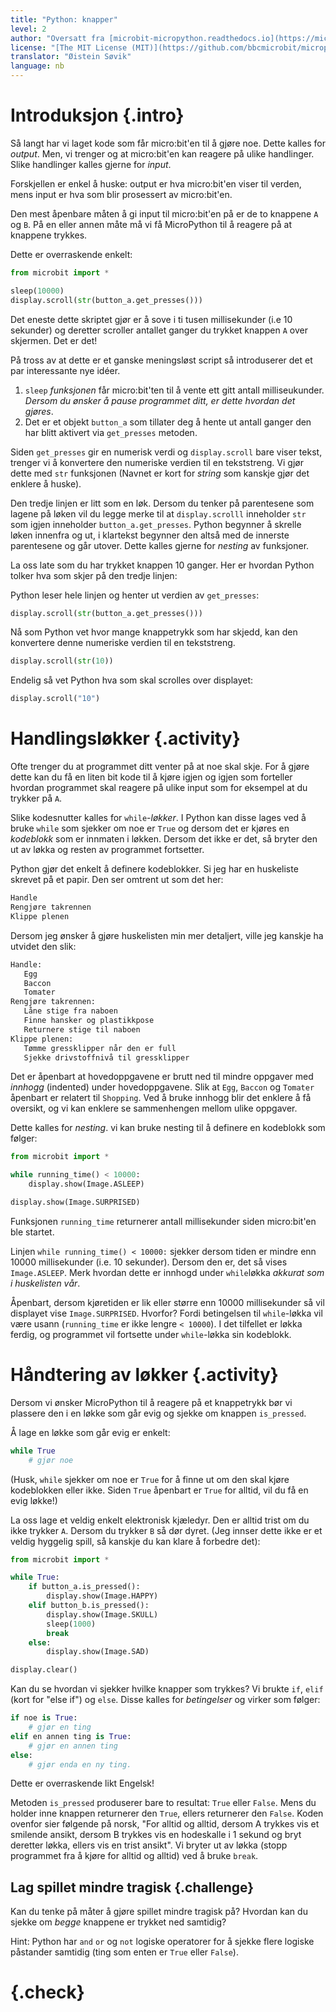 ```yaml
---
title: "Python: knapper"
level: 2
author: "Oversatt fra [microbit-micropython.readthedocs.io](https://microbit-micropython.readthedocs.io/en/latest/tutorials/buttons.html)"
license: "[The MIT License (MIT)](https://github.com/bbcmicrobit/micropython/blob/master/LICENSE)"
translator: "Øistein Søvik"
language: nb
---
```



# Introduksjon {.intro}

Så langt har vi laget kode som får micro:bit'en til å gjøre noe. Dette kalles for
*output*. Men, vi trenger og at micro:bit'en kan reagere på ulike handlinger.
Slike handlinger kalles gjerne for *input*.

Forskjellen er enkel å huske: output er hva micro:bit'en viser til verden, mens
input er hva som blir prosessert av micro:bit'en.

Den mest åpenbare måten å gi input til micro:bit'en på er de to knappene `A` og `B`.
På en eller annen måte må vi få MicroPython til å reagere på at knappene trykkes.

Dette er overraskende enkelt:

```python
from microbit import *

sleep(10000)
display.scroll(str(button_a.get_presses()))
```

Det eneste dette skriptet gjør er å sove i ti tusen millisekunder (i.e 10
sekunder) og deretter scroller antallet ganger du trykket knappen `A` over
skjermen. Det er det!

På tross av at dette er et ganske meningsløst script så introduserer det et par
interessante nye idéer.

1. `sleep` *funksjonen* får micro:bit'ten til å vente ett gitt antall
   milliseukunder. *Dersom du ønsker å pause programmet ditt, er dette hvordan
   det gjøres*.
2. Det er et objekt `button_a` som tillater deg å hente ut antall ganger den har
   blitt aktivert via `get_presses` metoden.
   
Siden `get_presses` gir en numerisk verdi og `display.scroll` bare viser tekst,
trenger vi å konvertere den numeriske verdien til en tekststreng. Vi gjør dette
med `str` funksjonen (Navnet er kort for *string* som kanskje gjør det enklere å
huske).

Den tredje linjen er litt som en løk. Dersom du tenker på parentesene som lagene
på løken vil du legge merke til at `display.scrolll` inneholder `str` som igjen
inneholder `button_a.get_presses`. Python begynner å skrelle løken innenfra og
ut, i klartekst begynner den altså med de innerste parentesene og går utover.
Dette kalles gjerne for *nesting* av funksjoner.

La oss late som du har trykket knappen 10 ganger. Her er hvordan Python tolker
hva som skjer på den tredje linjen:

Python leser hele linjen og henter ut verdien av `get_presses`:

```python
display.scroll(str(button_a.get_presses()))
```

Nå som Python vet hvor mange knappetrykk som har skjedd, kan den konvertere
denne numeriske verdien til en tekststreng.

```python
display.scroll(str(10))
```

Endelig så vet Python hva som skal scrolles over displayet:

```python
display.scroll("10")
```


# Handlingsløkker {.activity}

Ofte trenger du at programmet ditt venter på at noe skal skje. For å gjøre dette
kan du få en liten bit kode til å kjøre igjen og igjen som forteller hvordan
programmet skal reagere på ulike input som for eksempel at du trykker på `A`.

Slike kodesnutter kalles for `while`-*løkker*. I Python kan disse lages ved å
bruke `while` som sjekker om noe er `True` og dersom det er kjøres en
*kodeblokk* som er innmaten i løkken. Dersom det ikke er det, så bryter den ut
av løkka og resten av programmet fortsetter.

Python gjør det enkelt å definere kodeblokker. Si jeg har en huskeliste skrevet
på et papir. Den ser omtrent ut som det her:

```python
Handle 
Rengjøre takrennen
Klippe plenen
```

Dersom jeg ønsker å gjøre huskelisten min mer detaljert, ville jeg kanskje ha
utvidet den slik:


```python
Handle:
   Egg
   Baccon
   Tomater
Rengjøre takrennen:
   Låne stige fra naboen
   Finne hansker og plastikkpose
   Returnere stige til naboen
Klippe plenen:
   Tømme gressklipper når den er full
   Sjekke drivstoffnivå til gressklipper
```

Det er åpenbart at hovedoppgavene er brutt ned til mindre oppgaver med *innhogg*
(indented) under hovedoppgavene. Slik at `Egg`, `Baccon` og `Tomater` åpenbart
er relatert til `Shopping`. Ved å bruke innhogg blir det enklere å få oversikt,
og vi kan enklere se sammenhengen mellom ulike oppgaver.

Dette kalles for *nesting*. vi kan bruke nesting til å definere en kodeblokk som
følger:

```python
from microbit import *

while running_time() < 10000:
    display.show(Image.ASLEEP)

display.show(Image.SURPRISED)
```

Funksjonen `running_time` returnerer antall millisekunder siden micro:bit'en ble startet. 

Linjen `while running_time() < 10000:` sjekker dersom tiden er mindre enn 10000
millisekunder (i.e. 10 sekunder). Dersom den er, det så vises `Image.ASLEEP`.
Merk hvordan dette er innhogd under `while`løkka *akkurat som i huskelisten
vår*.

Åpenbart, dersom kjøretiden er lik eller større enn 10000 millisekunder så vil
displayet vise `Image.SURPRISED`. Hvorfor? Fordi betingelsen til `while`-løkka
vil være usann (`running_time` er ikke lengre `< 10000`). I det tilfellet er
løkka ferdig, og programmet vil fortsette under `while`-løkka sin kodeblokk.



# Håndtering av løkker {.activity}

Dersom vi ønsker MicroPython til å reagere på et knappetrykk bør vi plassere den
i en løkke som går evig og sjekke om knappen `is_pressed`.

Å lage en løkke som går evig er enkelt:

```python
while True
    # gjør noe
```

(Husk, `while` sjekker om noe er `True` for å finne ut om den skal kjøre
kodeblokken eller ikke. Siden `True` åpenbart er `True` for alltid, vil du få en
evig løkke!)

La oss lage et veldig enkelt elektronisk kjæledyr. Den er alltid trist om du
ikke trykker `A`. Dersom du trykker `B` så dør dyret. (Jeg innser dette ikke er
et veldig hyggelig spill, så kanskje du kan klare å forbedre det):

```python
from microbit import *

while True:
    if button_a.is_pressed():
        display.show(Image.HAPPY)
    elif button_b.is_pressed():
        display.show(Image.SKULL)
        sleep(1000)
        break
    else:
        display.show(Image.SAD)

display.clear()
```

Kan du se hvordan vi sjekker hvilke knapper som trykkes? Vi brukte `if`, `elif`
(kort for "else if") og `else`. Disse kalles for *betingelser* og virker som
følger:

```python
if noe is True:
    # gjør en ting
elif en annen ting is True:
    # gjør en annen ting
else:
    # gjør enda en ny ting.
```

Dette er overraskende likt Engelsk!

Metoden `is_pressed` produserer bare to resultat: `True` eller `False`. Mens du
holder inne knappen returnerer den `True`, ellers returnerer den `False`. Koden
ovenfor sier følgende på norsk, "For alltid og alltid, dersom A trykkes vis et
smilende ansikt, dersom B trykkes vis en hodeskalle i 1 sekund og bryt deretter
løkka, ellers vis en trist ansikt". Vi bryter ut av løkka (stopp programmet fra
å kjøre for alltid og alltid) ved å bruke `break`.


## Lag spillet mindre tragisk {.challenge}

Kan du tenke på måter å gjøre spillet mindre tragisk på? Hvordan kan du sjekke
om *begge* knappene er trykket ned samtidig?


Hint: Python har `and` `or` og `not` logiske operatorer for å sjekke flere
logiske påstander samtidig (ting som enten er `True` eller `False`).

<!--A little workaround to avoid checklist being a part of protip-->
# {.check}






